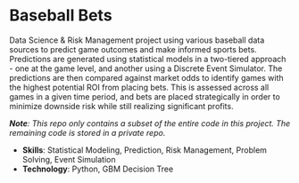# Baseball Bets

Data Science & Risk Management project using various baseball data sources to predict game outcomes and make informed sports bets. Predictions are generated using statistical models in a two-tiered approach - one at the game level, and another using a Discrete Event Simulator. The predictions are then compared against market odds to identify games with the highest potential ROI from placing bets. This is assessed across all games in a given time period, and bets are placed strategically in order to minimize downside risk while still realizing significant profits.

***Note**: This repo only contains a subset of the entire code in this project. The remaining code is stored in a private repo.*

- **Skills**: Statistical Modeling, Prediction, Risk Management, Problem Solving, Event Simulation
- **Technology**: Python, GBM Decision Tree